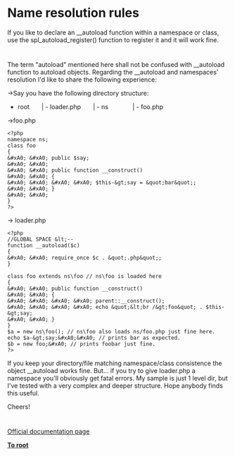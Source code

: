 # Name resolution rules





If you like to declare an __autoload function within a namespace or class, use the spl_autoload_register() function to register it and it will work fine.

  

#



The term &quot;autoload&quot; mentioned here shall not be confused with __autoload function to autoload objects. Regarding the __autoload and namespaces&apos; resolution I&apos;d like to share the following experience:

-&gt;Say you have the following directory structure:

- root
&#xA0; &#xA0; &#xA0; | - loader.php 
&#xA0; &#xA0; &#xA0; | - ns
&#xA0; &#xA0; &#xA0; &#xA0; &#xA0; &#xA0;&#xA0; | - foo.php

-&gt;foo.php



```
<?php
namespace ns;
class foo
{
&#xA0; &#xA0; public $say;
&#xA0; &#xA0; 
&#xA0; &#xA0; public function __construct()
&#xA0; &#xA0; {
&#xA0; &#xA0; &#xA0; &#xA0; $this-&gt;say = &quot;bar&quot;;
&#xA0; &#xA0; }
&#xA0; &#xA0; 
}
?>
```


-&gt; loader.php



```
<?php
//GLOBAL SPACE &lt;--
function __autoload($c)
{
&#xA0; &#xA0; require_once $c . &quot;.php&quot;;
}

class foo extends ns\foo // ns\foo is loaded here
{
&#xA0; &#xA0; public function __construct()
&#xA0; &#xA0; {
&#xA0; &#xA0; &#xA0; &#xA0; parent::__construct();
&#xA0; &#xA0; &#xA0; &#xA0; echo &quot;&lt;br /&gt;foo&quot; . $this-&gt;say;
&#xA0; &#xA0; }
}
$a = new ns\foo(); // ns\foo also loads ns/foo.php just fine here.
echo $a-&gt;say;&#xA0;&#xA0; // prints bar as expected.
$b = new foo;&#xA0; // prints foobar just fine.
?>
```


If you keep your directory/file matching namespace/class consistence the object __autoload works fine.
But... if you try to give loader.php a namespace you&apos;ll obviously get fatal errors. 
My sample is just 1 level dir, but I&apos;ve tested with a very complex and deeper structure. Hope anybody finds this useful.

Cheers!

  

#

[Official documentation page](https://www.php.net/manual/en/language.namespaces.rules.php)

**[To root](/README.md)**